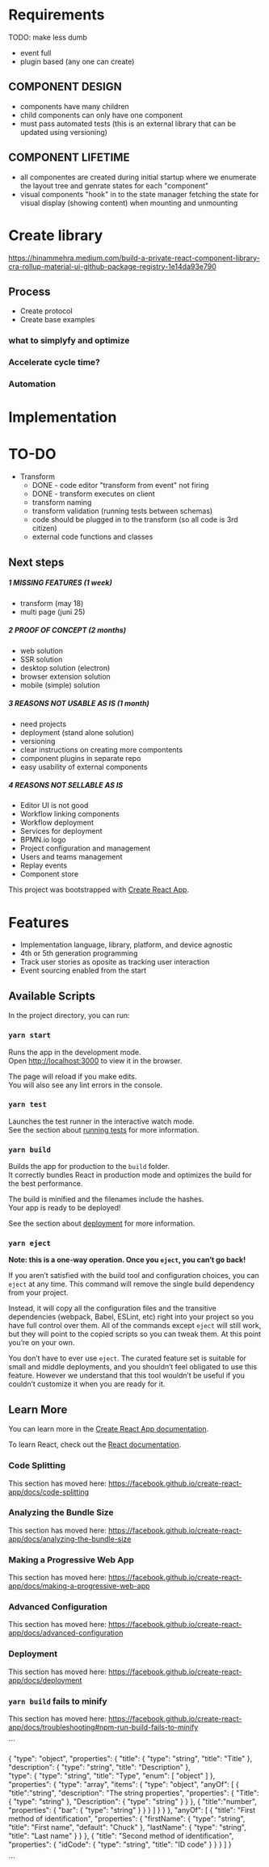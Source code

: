# Requirements
TODO: make less dumb
- event full
- plugin based (any one can create)

## COMPONENT DESIGN
- components have many children
- child components can only have one component
- must pass automated tests (this is an external library that can be updated using versioning)

## COMPONENT LIFETIME
- all componentes are created during initial  startup where we enumerate the layout tree and genrate states for each "component"
- visual components "hook" in to the state manager fetching the state for visual display (showing content) when mounting and unmounting

# Create library
https://hinammehra.medium.com/build-a-private-react-component-library-cra-rollup-material-ui-github-package-registry-1e14da93e790

## Process
- Create protocol
- Create base examples

### what to simplyfy and optimize

### Accelerate cycle time? 

### Automation

# Implementation

# TO-DO
- Transform
  - DONE - code editor "transform from event" not firing
  - DONE - transform executes on client
  - transform naming
  - transform validation (running tests between schemas)
  - code should be plugged in to the transform (so all code is 3rd citizen)
  - external code functions and classes

## Next steps
##### 1 MISSING FEATURES (1 week)
- transform (may 18)
- multi page (juni 25)

##### 2 PROOF OF CONCEPT (2 months)
- web solution
- SSR solution
- desktop solution (electron)
- browser extension solution
- mobile (simple) solution

##### 3 REASONS NOT USABLE AS IS (1 month)
- need projects
- deployment (stand alone solution)
- versioning
- clear instructions on creating more compontents
- component plugins in separate repo
- easy usability of external components

##### 4 REASONS NOT SELLABLE AS IS
- Editor UI is not good
- Workflow linking components
- Workflow deployment
- Services for deployment
- BPMN.io logo
- Project configuration and management
- Users and teams management
- Replay events
- Component store


This project was bootstrapped with [Create React App](https://github.com/facebook/create-react-app).

# Features
  - Implementation language, library, platform, and device agnostic
  - 4th or 5th generation programming
  - Track user stories as oposite as tracking user interaction
  - Event sourcing enabled from the start

## Available Scripts

In the project directory, you can run:

### `yarn start`

Runs the app in the development mode.<br />
Open [http://localhost:3000](http://localhost:3000) to view it in the browser.

The page will reload if you make edits.<br />
You will also see any lint errors in the console.

### `yarn test`

Launches the test runner in the interactive watch mode.<br />
See the section about [running tests](https://facebook.github.io/create-react-app/docs/running-tests) for more information.

### `yarn build`

Builds the app for production to the `build` folder.<br />
It correctly bundles React in production mode and optimizes the build for the best performance.

The build is minified and the filenames include the hashes.<br />
Your app is ready to be deployed!

See the section about [deployment](https://facebook.github.io/create-react-app/docs/deployment) for more information.

### `yarn eject`

**Note: this is a one-way operation. Once you `eject`, you can’t go back!**

If you aren’t satisfied with the build tool and configuration choices, you can `eject` at any time. This command will remove the single build dependency from your project.

Instead, it will copy all the configuration files and the transitive dependencies (webpack, Babel, ESLint, etc) right into your project so you have full control over them. All of the commands except `eject` will still work, but they will point to the copied scripts so you can tweak them. At this point you’re on your own.

You don’t have to ever use `eject`. The curated feature set is suitable for small and middle deployments, and you shouldn’t feel obligated to use this feature. However we understand that this tool wouldn’t be useful if you couldn’t customize it when you are ready for it.

## Learn More

You can learn more in the [Create React App documentation](https://facebook.github.io/create-react-app/docs/getting-started).

To learn React, check out the [React documentation](https://reactjs.org/).

### Code Splitting

This section has moved here: https://facebook.github.io/create-react-app/docs/code-splitting

### Analyzing the Bundle Size

This section has moved here: https://facebook.github.io/create-react-app/docs/analyzing-the-bundle-size

### Making a Progressive Web App

This section has moved here: https://facebook.github.io/create-react-app/docs/making-a-progressive-web-app

### Advanced Configuration

This section has moved here: https://facebook.github.io/create-react-app/docs/advanced-configuration

### Deployment

This section has moved here: https://facebook.github.io/create-react-app/docs/deployment

### `yarn build` fails to minify

This section has moved here: https://facebook.github.io/create-react-app/docs/troubleshooting#npm-run-build-fails-to-minify


´´´

{
  "type": "object",
  "properties": {
    "title": {
      "type": "string",
      "title": "Title"
    },
    "description": {
      "type": "string",
      "title": "Description"
    },    
    "type": {
      "type": "string",
      "title": "Type",
      "enum": [
        "object"
      ]
    },        
    "properties": {
      "type": "array",
      "items": {
        "type": "object",
        "anyOf": [
          {
            "title":"string",
            "description": "The string properties",
            "properties": {
              "Title": {
                "type": "string"
              },
              "Description": {
                "type": "string"
              }
            }
          },
          {
            "title":"number",
            "properties": {
              "bar": {
                "type": "string"
              }
            }
          }
        ]
      }
    }
  },
  "anyOf": [
    {
      "title": "First method of identification",
      "properties": {
        "firstName": {
          "type": "string",
          "title": "First name",
          "default": "Chuck"
        },
        "lastName": {
          "type": "string",
          "title": "Last name"
        }
      }
    },
    {
      "title": "Second method of identification",
      "properties": {
        "idCode": {
          "type": "string",
          "title": "ID code"
        }
      }
    }
  ]
}

´´´